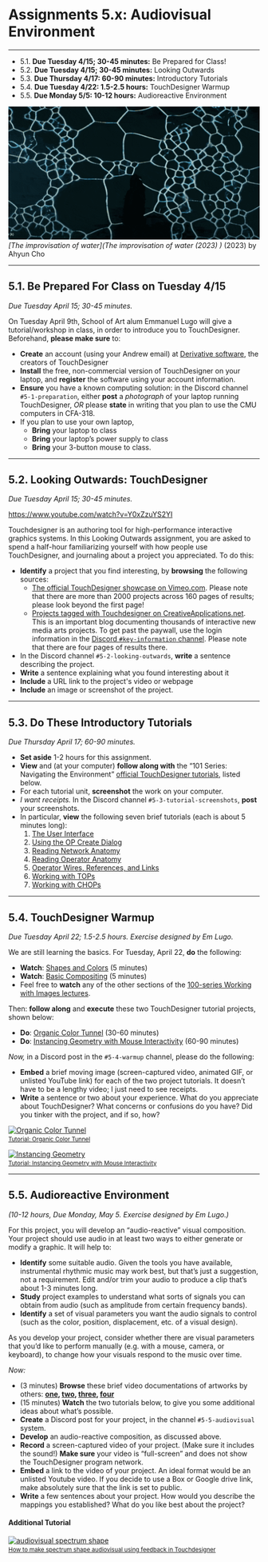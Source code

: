 # Assignments 5.x: Audiovisual Environment

---

* 5.1. **Due Tuesday 4/15; 30-45 minutes:** Be Prepared for Class! 
* 5.2. **Due Tuesday 4/15; 30-45 minutes:** Looking Outwards
* 5.3. **Due Thursday 4/17: 60-90 minutes:** Introductory Tutorials
* 5.4. **Due Tuesday 4/22: 1.5-2.5 hours:** TouchDesigner Warmup
* 5.5. **Due Monday 5/5: 10-12 hours:** Audioreactive Environment

[![av_banner.gif](av_banner.gif)](https://www.youtube.com/watch?app=desktop&v=SbYtIiZdrew)<br />*[The improvisation of water](The improvisation of water (2023) )* (2023) by Ahyun Cho

---

## 5.1. Be Prepared For Class on Tuesday 4/15

*Due Tuesday April 15; 30-45 minutes.*

On Tuesday April 9th, School of Art alum Emmanuel Lugo will give a tutorial/workshop in class, in order to introduce you to TouchDesigner. Beforehand, **please make sure** to:

* **Create** an account (using your Andrew email) at [Derivative software](https://derivative.ca/), the creators of TouchDesigner
* **Install** the free, non-commercial version of TouchDesigner on your laptop, and **register** the software using your account information. 
* **Ensure** you have a known computing solution: in the Discord channel `#5-1-preparation`, either **post** a *photograph* of your laptop running TouchDesigner, *OR* please **state** in writing that you plan to use the CMU computers in CFA-318.
* If you plan to use your own laptop, 
  * **Bring** your laptop to class
  * **Bring** your laptop’s power supply to class
  * **Bring** your 3-button mouse to class.

---

## 5.2. Looking Outwards: TouchDesigner

*Due Tuesday April 15; 30-45 minutes.*

https://www.youtube.com/watch?v=Y0xZzuYS2YI

Touchdesigner is an authoring tool for high-performance interactive graphics systems. In this Looking Outwards assignment, you are asked to spend a half-hour familiarizing yourself with how people use TouchDesigner, and journaling about a project you appreciated. To do this: 

* **Identify** a project that you find interesting, by **browsing** the following sources: 
  * [The official TouchDesigner showcase on Vimeo.com](https://vimeo.com/groups/touchdesigner/sort:plays/format:thumbnail). Please note that there are more than 2000 projects across 160 pages of results; please look beyond the first page!
  * [Projects tagged with Touchdesigner on CreativeApplications.net](https://www.creativeapplications.net/?s=touchdesigner). This is an important blog documenting thousands of interactive new media arts projects. To get past the paywall, use the login information in the [Discord `#key-information` channel](https://discord.com/channels/1325654518544728137/1325736563417808957/1328429634563608640). Please note that there are four pages of results there. 
* In the Discord channel `#5-2-looking-outwards`, **write** a sentence describing the project.
* **Write** a sentence explaining what you found interesting about it
* **Include** a URL link to the project's video or webpage
* **Include** an image or screenshot of the project.

---

## 5.3. Do These Introductory Tutorials

*Due Thursday April 17; 60-90 minutes.*

* **Set aside** 1-2 hours for this assignment. 
* **View** and (at your computer) **follow along with** the “101 Series: Navigating the Environment” [official TouchDesigner tutorials](https://learn.derivative.ca/courses/100-fundamentals/), listed below. 
* For each tutorial unit, **screenshot** the work on your computer. 
* *I want receipts.* In the Discord channel `#5-3-tutorial-screenshots`, **post** your screenshots. 
* In particular, **view** the following seven brief tutorials (each is about 5 minutes long):
  1. [The User Interface](https://learn.derivative.ca/courses/100-fundamentals/lessons/101-navigating-the-environment/topic/user-interface/)
  2. [Using the OP Create Dialog](https://learn.derivative.ca/courses/100-fundamentals/lessons/101-navigating-the-environment/topic/using-the-op-create-dialog/)
  3. [Reading Network Anatomy](https://learn.derivative.ca/courses/100-fundamentals/lessons/101-navigating-the-environment/topic/reading-network-anatomy/)
  4. [Reading Operator Anatomy](https://learn.derivative.ca/courses/100-fundamentals/lessons/101-navigating-the-environment/topic/reading-operator-anatomy/)
  5. [Operator Wires, References, and Links](https://learn.derivative.ca/courses/100-fundamentals/lessons/101-navigating-the-environment/topic/manipulating-operator-wires/)
  6. [Working with TOPs](https://learn.derivative.ca/courses/100-fundamentals/lessons/101-navigating-the-environment/topic/working-with-tops/)
  7. [Working with CHOPs](https://learn.derivative.ca/courses/100-fundamentals/lessons/101-navigating-the-environment/topic/working-with-chops/)


---

## 5.4. TouchDesigner Warmup

*Due Tuesday April 22; 1.5-2.5 hours. Exercise designed by Em Lugo.*

We are still learning the basics. For Tuesday, April 22, **do** the following:

* **Watch**: [Shapes and Colors](https://learn.derivative.ca/courses/100-fundamentals/lessons/102-tops-working-with-images/topic/shapes-colors/) (5 minutes)
* **Watch**: [Basic Compositing](https://learn.derivative.ca/courses/100-fundamentals/lessons/102-tops-working-with-images/topic/basic-compositing/) (5 minutes)
* Feel free to **watch** any of the other sections of the [100-series Working with Images lectures](https://learn.derivative.ca/courses/100-fundamentals/lessons/102-tops-working-with-images/). 
 
Then: **follow along** and **execute** these two TouchDesigner tutorial projects, shown below:

* **Do**: [Organic Color Tunnel](https://www.youtube.com/watch?v=gHPrDMqOmJ0) (30-60 minutes)
* **Do**: [Instancing Geometry with Mouse Interactivity](https://www.youtube.com/watch?v=SJZIMGg-thY) (60-90 minutes)

*Now,* in a Discord post in the `#5-4-warmup` channel, please do the following:

* **Embed** a brief moving image (screen-captured video, animated GIF, or unlisted YouTube link) for each of the two project tutorials. It doesn’t have to be a lengthy video; I just need to see receipts.
* **Write** a sentence or two about your experience. What do you appreciate about TouchDesigner? What concerns or confusions do you have? Did you tinker with the project, and if so, how?

[![Organic Color Tunnel](https://img.youtube.com/vi/gHPrDMqOmJ0/hqdefault.jpg)](https://www.youtube.com/watch?v=gHPrDMqOmJ0)<br /><small>[Tutorial: Organic Color Tunnel](https://www.youtube.com/watch?v=gHPrDMqOmJ0)</small>

[![Instancing Geometry](https://img.youtube.com/vi/SJZIMGg-thY/hqdefault.jpg)](https://www.youtube.com/watch?v=SJZIMGg-thY)
<br /><small>[Tutorial: Instancing Geometry with Mouse Interactivity](https://www.youtube.com/watch?v=SJZIMGg-thY)</small>


---

## 5.5. Audioreactive Environment

*(10-12 hours, Due Monday, May 5. Exercise designed by Em Lugo.)*

For this project, you will develop an “audio-reactive” visual composition. Your project should use audio in at least two ways to either generate or modify a graphic. It will help to:

* **Identify** some suitable audio. Given the tools you have available, instrumental rhythmic music may work best, but that’s just a suggestion, not a requirement. Edit and/or trim your audio to produce a clip that’s about 1-3 minutes long.
* **Study** project examples to understand what sorts of signals you can obtain from audio (such as amplitude from certain frequency bands).
* **Identify** a set of visual parameters you want the audio signals to control (such as the color, position, displacement, etc. of a visual design).

As you develop your project, consider whether there are visual parameters that you’d like to perform manually (e.g. with a mouse, camera, or keyboard), to change how your visuals respond to the music over time.

*Now:*

* (3 minutes) **Browse** these brief video documentations of artworks by others: **[one](https://www.youtube.com/watch?v=_AuGX_TBDnI), [two](https://www.youtube.com/watch?v=e6tSht38gNs), [three](https://www.youtube.com/watch?v=b8RfdTC8UlY), [four](https://www.youtube.com/watch?v=uhZfnWsjr8Y)**
* (15 minutes) **Watch** the two tutorials below, to give you some additional ideas about what’s possible.
* **Create** a Discord post for your project, in the channel `#5-5-audiovisual` system.
* **Develop** an audio-reactive composition, as discussed above.
* **Record** a screen-captured video of your project. (Make sure it includes the sound!) **Make sure** your video is “full-screen” and does not show the TouchDesigner program network.
* **Embed** a link to the video of your project. An ideal format would be an unlisted Youtube video. If you decide to use a Box or Google drive link, make absolutely sure that the link is set to public.
* **Write** a few sentences about your project. How would you describe the mappings you established? What do you like best about the project?

#### Additional Tutorial

[![audiovisual spectrum shape](https://img.youtube.com/vi/jf718jbSoTU/hqdefault.jpg)](https://www.youtube.com/watch?v=jf718jbSoTU)
<br /><small>[How to make spectrum shape audiovisual using feedback in Touchdesigner](https://www.youtube.com/watch?v=jf718jbSoTU)</small>

